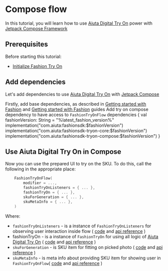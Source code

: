 # Compose flow

In this tutorial, you will learn how to use [Aiuta Digital Try On](https://developer.aiuta.com/products/digital-try-on) power with
[Jetpack Compose Framework](https://developer.android.com/jetpack/compose)


## Prerequisites

Before starting this tutorial:
- [Initialize Fashion Try On](Getting-started-with-Fashion-Try-On.md)


## Add dependencies

Let's add dependencies to use [Aiuta Digital Try On](https://developer.aiuta.com/products/digital-try-on) 
with [Jetpack Compose](https://developer.android.com/jetpack/compose)

<procedure collapsible="false">
    <step>Firstly, add base dependencies, as described in 
    <a href="Getting-started-with-Fashion.md" anchor="add-dependencies">Getting started with Fashion</a>
    and
    <a href="Getting-started-with-Fashion-Try-On.md" anchor="add-dependencies">Getting started with Fashion</a>
    guides
    </step>
    <step>Add try on compose dependency to have access to <code>FashionTryOnFlow</code>
        <code-block lang="kotlin">
            dependencies {
                val fashionVersion: String = "%latest_fashion_version%"
                implementation("com.aiuta:fashionsdk:$fashionVersion")
                implementation("com.aiuta:fashionsdk-tryon-core:$fashionVersion")
                implementation("com.aiuta:fashionsdk-tryon-compose:$fashionVersion")
            }
        </code-block>
    </step>
</procedure>


## Use Aiuta Digital Try On in Compose

Now you can use the prepared UI to try on the SKU. 
To do this, call the following in the appropriate place:
```kotlin
    FashionTryOnFlow(
        modifier = ...,
        fashionTryOnListeners = { ... },
        fashionTryOn = { ... },
        skuForGeneration = { ... },
        skuMetaInfo = { ... },
    )
```

Where: 
- `fashionTryOnListeners` - is a instance of `FashionTryOnListeners` for observing user interaction inside flow (
[code](https://github.com/aiuta-com/android-sdk/blob/main/fashion-tryon-compose/src/main/kotlin/com/aiuta/fashionsdk/tryon/compose/domain/models/FashionTryOnListeners.kt) 
and 
[api reference](https://aiuta-com.github.io/android-sdk-docs-api/fashion-tryon-compose/com.aiuta.fashionsdk.tryon.compose.domain.models/-fashion-try-on-listeners/index.html)
)
- fashionTryOn - is a instance of `FashionTryOn` for using all logic of [Aiuta Digital Try On](https://developer.aiuta.com/products/digital-try-on) (
[code](https://github.com/aiuta-com/android-sdk/blob/main/fashion-tryon-core/src/main/kotlin/com/aiuta/fashionsdk/tryon/core/FashionTryOn.kt)
and
[api reference](https://aiuta-com.github.io/android-sdk-docs-api/fashion-tryon-core/com.aiuta.fashionsdk.tryon.core/-fashion-try-on/index.html)
)
- `skuForGeneration` - is SKU item for fitting on picked photo (
[code](https://github.com/aiuta-com/android-sdk/blob/main/fashion-tryon-core/src/main/kotlin/com/aiuta/fashionsdk/tryon/core/domain/models/SKUGenerationItem.kt)
and
[api reference](https://aiuta-com.github.io/android-sdk-docs-api/fashion-tryon-core/com.aiuta.fashionsdk.tryon.core.domain.models/-s-k-u-generation-item/index.html)
)
- `skuMetaInfo` - is meta info about providing SKU item for showing user in `FashionTryOnFlow`(
[code](https://github.com/aiuta-com/android-sdk/blob/main/fashion-tryon-compose/src/main/kotlin/com/aiuta/fashionsdk/tryon/compose/domain/models/SKUMetaInfo.kt)
and
[api reference](https://aiuta-com.github.io/android-sdk-docs-api/fashion-tryon-compose/com.aiuta.fashionsdk.tryon.compose.domain.models/-s-k-u-meta-info/index.html)
)